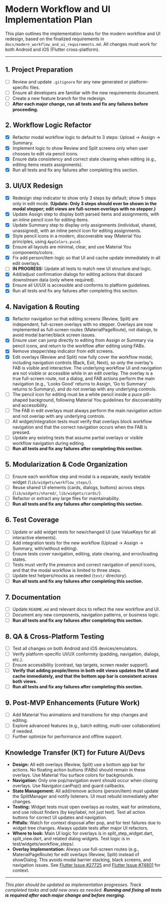 # Modern Workflow and UI Implementation Plan

This plan outlines the implementation tasks for the modern workflow and UI redesign, based on the finalized requirements in `docs/modern_workflow_and_ui_requirements.md`. All changes must work for both Android and iOS (Flutter cross-platform).

---

## 1. Project Preparation
- [ ] Review and update `.gitignore` for any new generated or platform-specific files.
- [ ] Ensure all developers are familiar with the new requirements document.
- [ ] Create a new feature branch for the redesign.
- [ ] **After each major change, run all tests and fix any failures before proceeding.**

## 2. Workflow Logic Refactor
- [x] Refactor modal workflow logic to default to 3 steps: Upload → Assign → Summary.
- [x] Implement logic to show Review and Split screens only when user chooses to edit via pencil icons.
- [x] Ensure data consistency and correct state clearing when editing (e.g., editing items resets assignments).
- [x] Run all tests and fix any failures after completing this section.

## 3. UI/UX Redesign
- [x] Redesign step indicator to show only 3 steps by default; show 5 steps only in edit mode. **(Update: Only 3 steps should ever be shown in the modal stepper; edit views are full-screen overlays with no stepper.)**
- [x] Update Assign step to display both parsed items and assignments, with an inline pencil icon for editing items.
- [x] Update Summary step to display only assignments (individual, shared, unassigned), with an inline pencil icon for editing assignments.
- [x] Style pencil icons in a modern, discoverable way (Material You principles, using `AppColors.puce`).
- [x] Ensure all layouts are minimal, clear, and use Material You components/colors.
- [x] Fix add person/item logic so that UI and cache update immediately in all edit overlays.
- [ ] **IN PROGRESS:** Update all tests to match new UI structure and logic.
- [x] Add/adjust confirmation dialogs for editing actions that discard downstream data (only where required).
- [x] Ensure all UI/UX is accessible and conforms to platform guidelines.
- [x] Run all tests and fix any failures after completing this section.

## 4. Navigation & Routing
- [x] Refactor navigation so that editing screens (Review, Split) are independent, full-screen overlays with no stepper. Overlays are now implemented as full-screen routes (MaterialPageRoute), not dialogs, to avoid modal barrier/black screen issues.
- [x] Ensure user can jump directly to editing from Assign or Summary via pencil icons, and return to the workflow after editing using FABs.
- [x] Remove stepper/step indicator from edit screens.
- [x] Edit overlays (Review and Split) now fully cover the workflow modal, including navigation controls (Back, Exit, Next), so only the overlay's FAB is visible and interactive. The underlying workflow UI and navigation are not visible or accessible while in an edit overlay. The overlay is a true full-screen route, not a dialog, and FAB actions perform the main navigation (e.g., 'Looks Good' returns to Assign, 'Go to Summary' returns to Summary), and do not overlap with any underlying controls.
- [ ] The pencil icon for editing must be a white pencil inside a puce pill-shaped background, following Material You guidelines for discoverability and accessibility.
- [ ] The FAB in edit overlays must always perform the main navigation action and not overlap with any underlying controls.
- [ ] All widget/integration tests must verify that overlays block workflow navigation and that the correct navigation occurs when the FAB is pressed.
- [ ] Update any existing tests that assume partial overlays or visible workflow navigation during editing.
- [ ] **Run all tests and fix any failures after completing this section.**

## 5. Modularization & Code Organization
- [ ] Ensure each workflow step and modal is a separate, easily testable widget (`lib/widgets/workflow_steps/`).
- [ ] Reuse shared UI elements (cards, dialogs, buttons) across steps (`lib/widgets/shared/`, `lib/widgets/cards/`).
- [ ] Refactor or extract any large files for maintainability.
- [ ] **Run all tests and fix any failures after completing this section.**

## 6. Test Coverage
- [ ] Update or add widget tests for new/changed UI (use ValueKeys for all interactive elements).
- [ ] Add integration tests for the new workflow (Upload → Assign → Summary, with/without editing).
- [ ] Ensure tests cover navigation, editing, state clearing, and error/loading states.
- [ ] Tests must verify the presence and correct navigation of pencil icons, and that the modal workflow is limited to three steps.
- [ ] Update test helpers/mocks as needed (`test/` directory).
- [ ] **Run all tests and fix any failures after completing this section.**

## 7. Documentation
- [ ] Update `README.md` and relevant docs to reflect the new workflow and UI.
- [ ] Document any new components, navigation patterns, or business logic.
- [ ] **Run all tests and fix any failures after completing this section.**

## 8. QA & Cross-Platform Testing
- [ ] Test all changes on both Android and iOS devices/emulators.
- [ ] Verify platform-specific UI/UX conformity (padding, navigation, dialogs, etc.).
- [ ] Ensure accessibility (contrast, tap targets, screen reader support).
- [ ] **Verify that adding people/items in both edit views updates the UI and cache immediately, and that the bottom app bar is consistent across both views.**
- [ ] **Run all tests and fix any failures after completing this section.**

## 9. Post-MVP Enhancements (Future Work)
- [ ] Add Material You animations and transitions for step changes and editing.
- [ ] Explore advanced features (e.g., batch editing, multi-user collaboration) if needed.
- [ ] Further optimize for performance and offline support.

## Knowledge Transfer (KT) for Future AI/Devs
- **Design:** All edit overlays (Review, Split) use a bottom app bar for actions. No floating action buttons (FABs) should remain in these overlays. Use Material You surface colors for backgrounds.
- **Navigation:** Only one pop/navigation event should occur when closing overlays. Use Navigator.canPop() and guard callbacks.
- **State Management:** All add/remove actions (person/item) must update the SplitManager and notify listeners. UI must rebuild immediately after changes.
- **Testing:** Widget tests must open overlays as routes, wait for animations, and use robust finders (by key/label, not just text). Test all action buttons for correct UI updates and navigation.
- **Pitfalls:** Watch for context disposal after pop, and for test failures due to widget tree changes. Always update tests after major UI refactors.
- **Where to look:** Main UI logic for overlays is in split_step_widget.dart, split_view.dart, and related dialog widgets. Test logic is in test/widgets/workflow_steps/.
- **Overlay Implementation:** Always use full-screen routes (e.g., MaterialPageRoute) for edit overlays (Review, Split) instead of showDialog. This avoids modal barrier stacking, black screens, and navigation issues. See [Flutter Issue #27725](https://github.com/flutter/flutter/issues/27725) and [Flutter Issue #74801](https://github.com/flutter/flutter/issues/74801) for context.

---

_This plan should be updated as implementation progresses. Track completed tasks and add new ones as needed. **Running and fixing all tests is required after each major change and before merging.**_ 